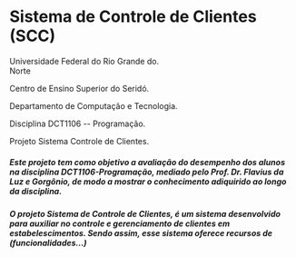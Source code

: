 <h1>Sistema de Controle de Clientes (SCC)</h1>
<p>Universidade Federal do Rio Grande do.</br>Norte
<p>Centro de Ensino Superior do Seridó.</br>
<p>Departamento de Computação e Tecnologia.</br>
<p>Disciplina DCT1106 -- Programação.</br>
<p>Projeto Sistema Controle de Clientes.</p>

<h5>Este projeto tem como objetivo a avaliação do desempenho dos alunos na disciplina DCT1106-Programação, mediado pelo Prof. Dr. Flavius da Luz e Gorgônio, de modo a mostrar o conhecimento adiquirido ao longo da disciplina.</h5>

<h5>O projeto Sistema de Controle de Clientes, é um sistema desenvolvido para auxiliar  no controle e gerenciamento de clientes em estabelescimentos. Sendo assim, esse sistema oferece recursos de (funcionalidades...)</h5>